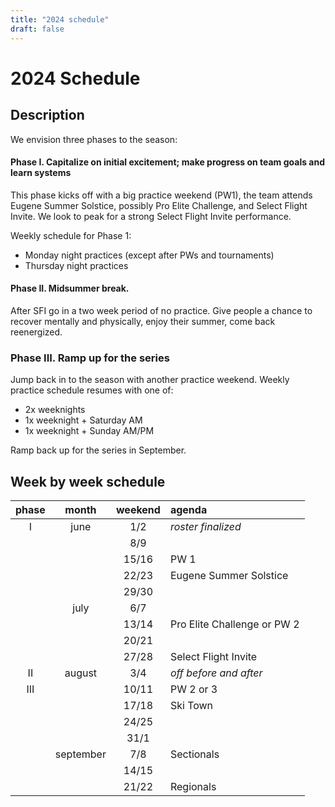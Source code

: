 ```yaml
---
title: "2024 schedule"
draft: false
---
```



# 2024 Schedule

## Description

We envision three phases to the season:

#### Phase I. Capitalize on initial excitement; make progress on team goals and learn systems

This phase kicks off with a big practice weekend (PW1), the team attends Eugene Summer Solstice, possibly Pro Elite Challenge, and Select Flight Invite.
We look to peak for a strong Select Flight Invite performance.

Weekly schedule for Phase 1:

- Monday night practices (except after PWs and tournaments)
- Thursday night practices

#### Phase II. Midsummer break.

After SFI go in a two week period of no practice.
Give people a chance to recover mentally and physically, enjoy their summer, come back reenergized.


### Phase III. Ramp up for the series

Jump back in to the season with another practice weekend. Weekly practice schedule resumes with one of:

- 2x weeknights
- 1x weeknight + Saturday AM
- 1x weeknight + Sunday AM/PM

Ramp back up for the series in September.

## Week by week schedule


|  phase  | month   |  weekend | agenda                           |
|:-------:|:-------:|:--------:|:---------------------------------|
|    I    | june    |   1/2    | _roster finalized_               |
|         |         |   8/9    |                                  |
|         |         |  15/16   |   PW 1                           |
|         |         |  22/23   | Eugene Summer Solstice           |
|         |         |  29/30   |                                  |
|         | july    |   6/7    |                                  |
|         |         |  13/14   | Pro Elite Challenge or PW 2      |
|         |         |  20/21   |                                  |
|         |         |  27/28   | Select Flight Invite             |
|   II    | august  |   3/4    |_off before and after_            |
|  III    |         |  10/11   | PW 2 or 3                        |
|         |         |  17/18   |  Ski Town                        |
|         |         |  24/25   |                                  |
|         |         |  31/1    |                                  |
|         |september|   7/8    | Sectionals                       |
|         |         |  14/15   |                                  |
|         |         |  21/22   | Regionals                        |